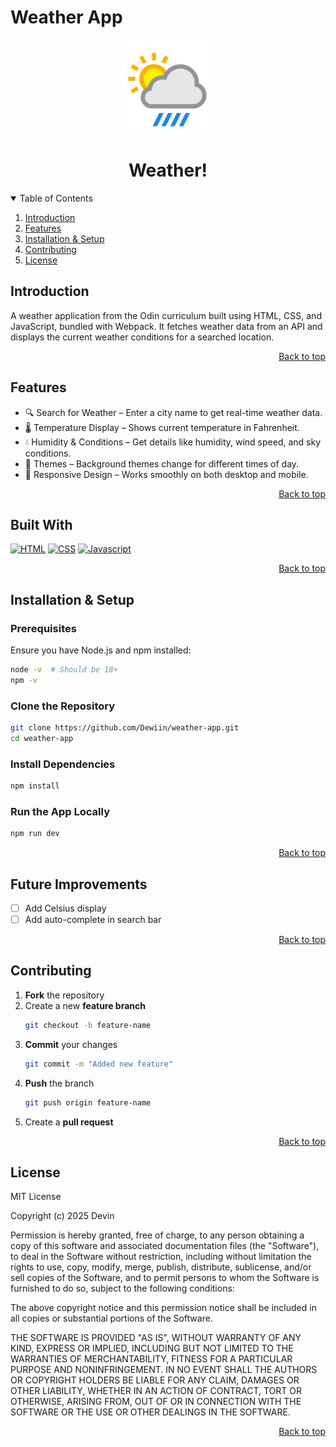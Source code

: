# Weather App 

<div align="center">
    <img src='./src/assets/weather-logo.png' width=150>
    <h1>Weather!</h1>
</div>

<details open>
<summary>Table of Contents</summary>
<ol>
    <li>
    <a href="#introduction">Introduction</a>
    </li>
    <li>
    <a href="#features">Features</a>
    </li>
    <li>
    <a href="#installation--setup">Installation & Setup</a>
    </li>
    <li><a href="#contributing">Contributing</a></li>
    <li><a href="#license">License</a></li>
</ol>
</details>

## Introduction
A weather application from the Odin curriculum built using HTML, CSS, and JavaScript, bundled with Webpack. It fetches weather data from an API and displays the current weather conditions for a searched location.
<p align="right"><a href="#readme-top">Back to top</a></p>

## Features
- 🔍 Search for Weather – Enter a city name to get real-time weather data.
- 🌡️ Temperature Display – Shows current temperature in Fahrenheit.
- 💧 Humidity & Conditions – Get details like humidity, wind speed, and sky conditions.
- 🌙 Themes – Background themes change for different times of day.
- 🎨 Responsive Design – Works smoothly on both desktop and mobile.
<p align="right"><a href="#readme-top">Back to top</a></p>

## Built With 
[![HTML]][HTML-url]
[![CSS]][CSS-url]
[![Javascript]][Javascript-url]
<p align="right"><a href="#readme-top">Back to top</a></p>

## Installation & Setup

### Prerequisites
Ensure you have Node.js and npm installed:
```sh
node -v  # Should be 18+  
npm -v
```

### Clone the Repository
```sh
git clone https://github.com/Dewiin/weather-app.git
cd weather-app
```

### Install Dependencies
```sh
npm install
```

### Run the App Locally
```sh
npm run dev
```
<p align="right"><a href="#readme-top">Back to top</a></p>


## Future Improvements
- [ ] Add Celsius display
- [ ] Add auto-complete in search bar
<p align="right"><a href="#readme-top">Back to top</a></p>


## Contributing 
1. **Fork** the repository
2. Create a new **feature branch** 
    ```sh
    git checkout -b feature-name
    ```
3. **Commit** your changes
    ```sh
    git commit -m "Added new feature"
    ```
4. **Push** the branch
    ```sh
    git push origin feature-name
    ```
5. Create a **pull request**
<p align="right"><a href="#readme-top">Back to top</a></p>

## License
MIT License

Copyright (c) 2025 Devin

Permission is hereby granted, free of charge, to any person obtaining a copy
of this software and associated documentation files (the "Software"), to deal
in the Software without restriction, including without limitation the rights
to use, copy, modify, merge, publish, distribute, sublicense, and/or sell
copies of the Software, and to permit persons to whom the Software is
furnished to do so, subject to the following conditions:

The above copyright notice and this permission notice shall be included in all
copies or substantial portions of the Software.

THE SOFTWARE IS PROVIDED "AS IS", WITHOUT WARRANTY OF ANY KIND, EXPRESS OR
IMPLIED, INCLUDING BUT NOT LIMITED TO THE WARRANTIES OF MERCHANTABILITY,
FITNESS FOR A PARTICULAR PURPOSE AND NONINFRINGEMENT. IN NO EVENT SHALL THE
AUTHORS OR COPYRIGHT HOLDERS BE LIABLE FOR ANY CLAIM, DAMAGES OR OTHER
LIABILITY, WHETHER IN AN ACTION OF CONTRACT, TORT OR OTHERWISE, ARISING FROM,
OUT OF OR IN CONNECTION WITH THE SOFTWARE OR THE USE OR OTHER DEALINGS IN THE
SOFTWARE.
<p align="right"><a href="#readme-top">Back to top</a></p>




[HTML]: https://img.shields.io/badge/HTML-%23E34F26.svg?style=for-the-badge&logo=html5&logoColor=white
[HTML-url]: https://html.spec.whatwg.org/multipage/

[CSS]: https://img.shields.io/badge/CSS-1572B6?style=for-the-badge&logo=css3&logoColor=fff
[CSS-url]: https://www.w3.org/Style/CSS/Overview.en.html

[Javascript]: https://img.shields.io/badge/JavaScript-F7DF1E?style=for-the-badge&logo=javascript&logoColor=000
[Javascript-url]: https://262.ecma-international.org/14.0/